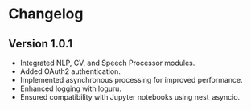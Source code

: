 # Changelog

## Version 1.0.1
- Integrated NLP, CV, and Speech Processor modules.
- Added OAuth2 authentication.
- Implemented asynchronous processing for improved performance.
- Enhanced logging with loguru.
- Ensured compatibility with Jupyter notebooks using nest_asyncio.
